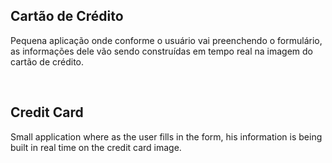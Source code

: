 ## Cartão de Crédito

Pequena aplicação onde conforme o usuário vai preenchendo o formulário, as informações dele vão sendo construídas em tempo real na imagem do cartão de crédito.

<br />

## Credit Card

Small application where as the user fills in the form, his information is being built in real time on the credit card image.
